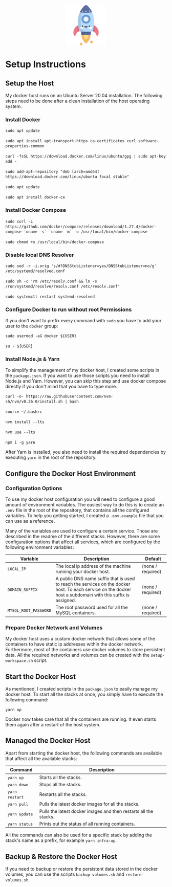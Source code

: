 <p align="center">
    <img width="25%" src="./logo.svg">
</p>

# Setup Instructions

## Setup the Host

My docker host runs on an Ubuntu Server 20.04 installation. The following steps need to be done after a clean installation of the host operating system.

### Install Docker

```
sudo apt update

sudo apt install apt-transport-https ca-certificates curl software-properties-common

curl -fsSL https://download.docker.com/linux/ubuntu/gpg | sudo apt-key add -

sudo add-apt-repository "deb [arch=amd64] https://download.docker.com/linux/ubuntu focal stable"

sudo apt update

sudo apt install docker-ce
```

### Install Docker Compose

```
sudo curl -L https://github.com/docker/compose/releases/download/1.27.4/docker-compose-`uname -s`-`uname -m` -o /usr/local/bin/docker-compose

sudo chmod +x /usr/local/bin/docker-compose
```

### Disable local DNS Resolver

```
sudo sed -r -i.orig 's/#?DNSStubListener=yes/DNSStubListener=no/g' /etc/systemd/resolved.conf

sudo sh -c 'rm /etc/resolv.conf && ln -s /run/systemd/resolve/resolv.conf /etc/resolv.conf'

sudo systemctl restart systemd-resolved
```

### Configure Docker to run without root Permissions

If you don't want to prefix every command with `sudo` you have to add your user to the `docker` group:

```
sudo usermod -aG docker ${USER}

su - ${USER}
```

### Install Node.js & Yarn

To simplify the management of my docker host, I created some scripts in the `package.json`. If you want to use those scripts you need to install Node.js and Yarn. However, you can skip this step and use docker compose directly if you don't mind that you have to type more.

```
curl -o- https://raw.githubusercontent.com/nvm-sh/nvm/v0.36.0/install.sh | bash

source ~/.bashrc

nvm install --lts

nvm use --lts

npm i -g yarn
```

After Yarn is installed, you also need to install the required dependencies by executing `yarn` in the root of the repository.

## Configure the Docker Host Environment

### Configuration Options

To use my docker host configuration you will need to configure a good amount of environment variables. The easiest way to do this is to create an `.env` file in the root of the repository, that contains all the configured variables. To help you getting started, I created a `.env.example` file that you can use as a reference.

Many of the variables are used to configure a certain service. Those are described in the readme of the different stacks. However, there are some configuration options that affect all services, which are configured by the following environment variables:

| Variable              | Description                                                                                                                                                  | Default           |
| --------------------- | ------------------------------------------------------------------------------------------------------------------------------------------------------------ | ----------------- |
| `LOCAL_IP`            | The local ip address of the machine running your docker host.                                                                                                | (none / required) |
| `DOMAIN_SUFFIX`       | A public DNS name suffix that is used to reach the services on the docker host. To each service on the docker host a subdomain with this suffix is assigned. | (none / required) |
| `MYSQL_ROOT_PASSWORD` | The root password used for all the MySQL containers.                                                                                                         | (none / required) |

### Prepare Docker Network and Volumes

My docker host uses a custom docker network that allows some of the containers to have static ip addresses within the docker network. Furthermore, most of the containers use docker volumes to store persistent data. All the required networks and volumes can be created with the `setup-workspace.sh` script.

## Start the Docker Host

As mentioned, I created scripts in the `package.json` to easily manage my docker host. To start all the stacks at once, you simply have to execute the following command:

```
yarn up
```

Docker now takes care that all the containers are running. It even starts them again after a restart of the host system.

## Managed the Docker Host

Apart from starting the docker host, the following commands are available that affect all the available stacks:

| Command        | Description                                                      |
| -------------- | ---------------------------------------------------------------- |
| `yarn up`      | Starts all the stacks.                                           |
| `yarn down`    | Stops all the stacks.                                            |
| `yarn restart` | Restarts all the stacks.                                         |
| `yarn pull`    | Pulls the latest docker images for all the stacks.               |
| `yarn update`  | Pulls the latest docker images and then restarts all the stacks. |
| `yarn status`  | Prints out the status of all running containers.                 |

All the commands can also be used for a specific stack by adding the stack's name as a prefix, for example `yarn infra:up`.

## Backup & Restore the Docker Host

If you need to backup or restore the persistent data stored in the docker volumes, you can use the scripts `backup-volumes.sh` and `restore-volumes.sh`.

